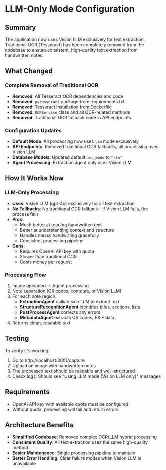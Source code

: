 # LLM-Only Mode Configuration

## Summary
The application now uses Vision LLM exclusively for text extraction. Traditional OCR (Tesseract) has been completely removed from the codebase to ensure consistent, high-quality text extraction from handwritten notes.

## What Changed

### Complete Removal of Traditional OCR
- **Removed**: All Tesseract OCR dependencies and code
- **Removed**: `pytesseract` package from requirements.txt
- **Removed**: Tesseract installation from Dockerfile
- **Removed**: `OCRService` class and all OCR-related methods
- **Removed**: Traditional OCR fallback code in API endpoints

### Configuration Updates
- **Default Mode**: All processing now uses `llm` mode exclusively
- **API Endpoints**: Removed traditional OCR fallbacks, all processing uses Vision LLM
- **Database Models**: Updated default `ocr_mode` to `"llm"`
- **Agent Processing**: Extraction agent only uses Vision LLM

## How It Works Now

### LLM-Only Processing
- **Uses**: Vision LLM (gpt-4o) exclusively for all text extraction
- **No Fallbacks**: No traditional OCR fallback - if Vision LLM fails, the process fails
- **Pros**: 
  - Much better at reading handwritten text
  - Better at understanding context and structure
  - Handles messy handwriting gracefully
  - Consistent processing pipeline
- **Cons**: 
  - Requires OpenAI API key with quota
  - Slower than traditional OCR
  - Costs money per request

### Processing Flow
1. Image uploaded → Agent processing
2. Note separation (QR codes, contours, or Vision LLM)
3. For each note region:
   - **ExtractionAgent** calls Vision LLM to extract text
   - **StructureRecognitionAgent** identifies titles, sections, lists
   - **PostProcessAgent** corrects any errors
   - **MetadataAgent** extracts QR codes, EXIF data
4. Returns clean, readable text

## Testing
To verify it's working:
1. Go to http://localhost:3001/capture
2. Upload an image with handwritten notes
3. The processed text should be readable and well-structured
4. Check logs: Should see "Using LLM mode (Vision LLM only)" messages

## Requirements
- OpenAI API key with available quota must be configured
- Without quota, processing will fail and return errors

## Architecture Benefits
- **Simplified Codebase**: Removed complex OCR/LLM hybrid processing
- **Consistent Quality**: All text extraction uses the same high-quality method
- **Easier Maintenance**: Single processing pipeline to maintain
- **Better Error Handling**: Clear failure modes when Vision LLM is unavailable

